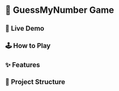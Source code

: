 # 🎯 GuessMyNumber Game


## 🚀 Live Demo


## 🕹️ How to Play



## ✨ Features


## 📁 Project Structure


